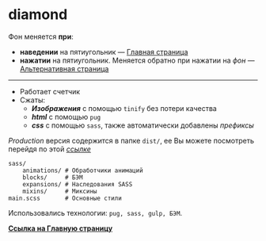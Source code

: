 # diamond

Фон меняется **при**:
- **наведении** на пятиугольник — [Главная страница](https://scofield001.github.io/diamond/) 
- **нажатии** на пятиугольник. Меняется обратно при нажатии на _фон_ — [Альтернативная страница](https://scofield001.github.io/diamond/focus)
---
+ Работает счетчик
+ Сжаты:
    + ***Изображения*** с помощью `tinify` без потери качества
    + ***html*** с помощью `pug`
    + ***css*** c помощью `sass`, также автоматически добавлены _префиксы_
    
*Production* версия содержится в папке `dist/`, ее Вы можете посмотреть перейдя по этой _[ссылке](https://github.com/Scofield001/scofield001.github.io/tree/master/diamond)_
    
    sass/        
        animations/ # Обработчики анимаций
        blocks/     # БЭМ
        expansions/ # Наследования SASS
        mixins/     # Миксины
    main.scss       # Основные стили
        
Использовались технологии: `pug, sass, gulp, БЭМ`.

**[Ссылка на Главную страницу](https://scofield001.github.io/diamond/)**

